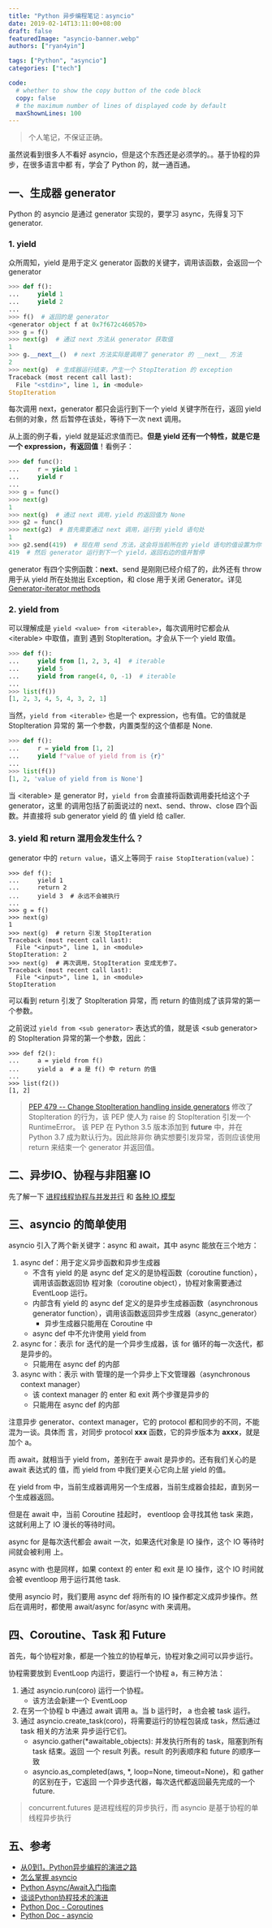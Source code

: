 ```yaml
---
title: "Python 异步编程笔记：asyncio"
date: 2019-02-14T13:11:00+08:00
draft: false
featuredImage: "asyncio-banner.webp"
authors: ["ryan4yin"]

tags: ["Python", "asyncio"]
categories: ["tech"]

code:
  # whether to show the copy button of the code block
  copy: false
  # the maximum number of lines of displayed code by default
  maxShownLines: 100
---
```


> 个人笔记，不保证正确。

虽然说看到很多人不看好 asyncio，但是这个东西还是必须学的。。基于协程的异步，在很多语言中都
有，学会了 Python 的，就一通百通。

## 一、生成器 generator

Python 的 asyncio 是通过 generator 实现的，要学习 async，先得复习下 generator.

### 1. yield

众所周知，yield 是用于定义 generator 函数的关键字，调用该函数，会返回一个 generator

```python
>>> def f():
...     yield 1
...     yield 2
...
>>> f()  # 返回的是 generator
<generator object f at 0x7f672c460570>
>>> g = f()
>>> next(g)  # 通过 next 方法从 generator 获取值
1
>>> g.__next__()  # next 方法实际是调用了 generator 的 __next__ 方法
2
>>> next(g)  # 生成器运行结束，产生一个 StopIteration 的 exception
Traceback (most recent call last):
  File "<stdin>", line 1, in <module>
StopIteration
```

每次调用 next，generator 都只会运行到下一个 yield 关键字所在行，返回 yield 右侧的对象，然
后暂停在该处，等待下一次 next 调用。

从上面的例子看，yield 就是延迟求值而已。**但是 yield 还有一个特性，就是它是一个
expression，有返回值**！看例子：

```Python
>>> def func():
...     r = yield 1
...     yield r
...
>>> g = func()
>>> next(g)
1
>>> next(g)  # 通过 next 调用，yield 的返回值为 None
>>> g2 = func()
>>> next(g2)  # 首先需要通过 next 调用，运行到 yield 语句处
1
>>> g2.send(419)  # 现在用 send 方法，这会将当前所在的 yield 语句的值设置为你 send 的值，也就是 419
419  # 然后 generator 运行到下一个 yield，返回右边的值并暂停
```

generator 有四个实例函数：**next**、send 是刚刚已经介绍了的，此外还有 throw 用于从 yield
所在处抛出 Exception，和 close 用于关闭 Generator。详见
[Generator-iterator methods](https://docs.python.org/3/reference/expressions.html#generator-iterator-methods)

### 2. yield from <iterable>

可以理解成是 `yield <value> from <iterable>`，每次调用时它都会从 \<iterable\> 中取值，直到
遇到 StopIteration。才会从下一个 yield 取值。

```python
>>> def f():
...     yield from [1, 2, 3, 4]  # iterable
...     yield 5
...     yield from range(4, 0, -1)  # iterable
...
>>> list(f())
[1, 2, 3, 4, 5, 4, 3, 2, 1]
```

当然，`yield from <iterable>` 也是一个 expression，也有值。它的值就是 StopIteration 异常的
第一个参数，内置类型的这个值都是 None.

```python
>>> def f():
...     r = yield from [1, 2]
...     yield f"value of yield from is {r}"
...
>>> list(f())
[1, 2, 'value of yield from is None']
```

当 \<iterable\> 是 generator 时，`yield from` 会直接将函数调用委托给这个子 generator，这里
的调用包括了前面说过的 next、send、throw、close 四个函数。并直接将 sub generator yield 的
值 yield 给 caller.

### 3. yield 和 return 混用会发生什么？

generator 中的 `return value`，语义上等同于 `raise StopIteration(value)`：

```shell
>>> def f():
...     yield 1
...     return 2
...     yield 3  # 永远不会被执行
...
>>> g = f()
>>> next(g)
1
>>> next(g)  # return 引发 StopIteration
Traceback (most recent call last):
  File "<input>", line 1, in <module>
StopIteration: 2
>>> next(g)  # 再次调用，StopIteration 变成无参了。
Traceback (most recent call last):
  File "<input>", line 1, in <module>
StopIteration
```

可以看到 return 引发了 StopIteration 异常，而 return 的值则成了该异常的第一个参数。

之前说过 `yield from <sub generator>` 表达式的值，就是该 \<sub generator\> 的
StopIteration 异常的第一个参数，因此：

```shell
>>> def f2():
...     a = yield from f()
...     yield a  # a 是 f() 中 return 的值
...
>>> list(f2())
[1, 2]
```

> [PEP 479 -- Change StopIteration handling inside generators](https://www.python.org/dev/peps/pep-0479/#background-information)
> 修改了StopIteration 的行为，该 PEP 使人为 raise 的 StopIteration 引发一个 RuntimeError。
> 该 PEP 在 Python 3.5 版本添加到 **future** 中，并在 Python 3.7 成为默认行为。因此除非你
> 确实想要引发异常，否则应该使用 return 来结束一个 generator 并返回值。

## 二、异步IO、协程与非阻塞 IO

先了解一下 [进程线程协程与并发并行](https://www.cnblogs.com/kirito-c/p/10306133.html) 和
[各种 IO 模型](https://www.cnblogs.com/kirito-c/p/10306234.html)

## 三、asyncio 的简单使用

asyncio 引入了两个新关键字：async 和 await，其中 async 能放在三个地方：

1. async def：用于定义异步函数和异步生成器
   - 不含有 yield 的是 async def 定义的是协程函数（coroutine function），调用该函数返回协
     程对象（coroutine object），协程对象需要通过 EventLoop 运行。
   - 内部含有 yield 的 async def 定义的是异步生成器函数（asynchronous generator
     function），调用该函数返回异步生成器（async_generator）
     - 异步生成器只能用在 Coroutine 中
   - async def 中不允许使用 yield from
1. async for：表示 for 迭代的是一个异步生成器，该 for 循环的每一次迭代，都是异步的。
   - 只能用在 async def 的内部
1. async with：表示 with 管理的是一个异步上下文管理器（asynchronous context manager）
   - 该 context manager 的 enter 和 exit 两个步骤是异步的
   - 只能用在 async def 的内部

注意异步 generator、context manager，它的 protocol 都和同步的不同，不能混为一谈。具体而
言，对同步 protocol **xxx** 函数，它的异步版本为 **axxx**，就是加个 a。

而 await，就相当于 yield from，差别在于 await 是异步的。还有我们关心的是 await 表达式的
值，而 yield from 中我们更关心它向上层 yield 的值。

在 yield from 中，当前生成器调用另一个生成器，当前生成器会挂起，直到另一个生成器返回。

但是在 await 中，当前 Coroutine 挂起时， eventloop 会寻找其他 task 来跑，这就利用上了 IO
漫长的等待时间。

async for 是每次迭代都会 await 一次，如果迭代对象是 IO 操作，这个 IO 等待时间就会被利用
上。

async with 也是同样，如果 context 的 enter 和 exit 是 IO 操作，这个 IO 时间就会被
eventloop 用于运行其他 task.

使用 asyncio 时，我们要用 async def 将所有的 IO 操作都定义成异步操作。然后在调用时，都使用
await/async for/async with 来调用。

## 四、Coroutine、Task 和 Future

首先，每个协程对象，都是一个独立的协程单元，协程对象之间可以异步运行。

协程需要放到 EventLoop 内运行，要运行一个协程 a，有三种方法：

1. 通过 asyncio.run(coro) 运行一个协程。
   - 该方法会新建一个 EventLoop
1. 在另一个协程 b 中通过 await 调用 a。当 b 运行时， a 也会被 task 运行。
1. 通过 asyncio.create_task(coro)，将需要运行的协程包装成 task，然后通过 task 相关的方法来
   异步运行它们。
   - asyncio.gather(\*awaitable_objects): 并发执行所有的 task，阻塞到所有 task 结束。返回
     一个 result 列表。result 的列表顺序和 future 的顺序一致
   - asyncio.as_completed(aws, \*, loop=None, timeout=None)，和 gather 的区别在于，它返回
     一个异步迭代器，每次迭代都返回最先完成的一个 future.

> concurrent.futures 是进程线程的异步执行，而 asyncio 是基于协程的单线程异步执行

## 五、参考

- [从0到1，Python异步编程的演进之路](https://zhuanlan.zhihu.com/p/25228075)
- [怎么掌握 asyncio](https://www.zhihu.com/question/294188439/answer/555273313)
- [Python Async/Await入门指南](https://zhuanlan.zhihu.com/p/27258289)
- [谈谈Python协程技术的演进](https://zhuanlan.zhihu.com/p/30275154)
- [Python Doc - Coroutines](https://docs.python.org/3/reference/compound_stmts.html#coroutines)
- [Python Doc - asyncio](https://docs.python.org/3/library/asyncio.html)
